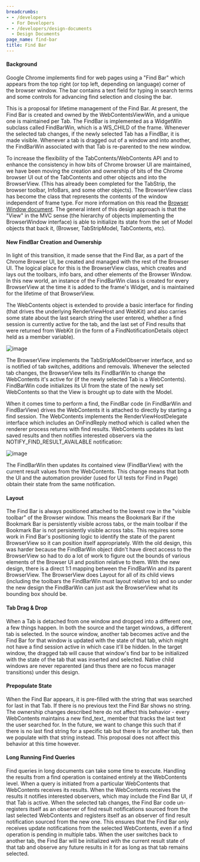 ```yaml
---
breadcrumbs:
- - /developers
  - For Developers
- - /developers/design-documents
  - Design Documents
page_name: find-bar
title: Find Bar
---
```


#### Background

Google Chrome implements find for web pages using a "Find Bar" which appears
from the top right (or top left, depending on language) corner of the browser
window. The bar contains a text field for typing in search terms and some
controls for advancing find selection and closing the bar.

This is a proposal for lifetime management of the Find Bar. At present, the Find
Bar is created and owned by the WebContentsViewWin, and a unique one is
maintained per Tab. The FindBar is implemented as a WidgetWin subclass called
FindBarWin, which is a WS_CHILD of the frame. Whenever the selected tab changes,
if the newly selected Tab has a FindBar, it is made visible. Whenever a tab is
dragged out of a window and into another, the FindBarWin associated with that
Tab is re-parented to the new window.

To increase the flexibility of the TabContents/WebContents API and to enhance
the consistency in how bits of Chrome browser UI are maintained, we have been
moving the creation and ownership of bits of the Chrome browser UI out of the
TabContents and other objects and into the BrowserView. (This has already been
completed for the TabStrip, the browser toolbar, InfoBars, and some other
objects). The BrowserView class has become the class that represents the
contents of the window independent of frame type. For more information on this
read the [Browser Window document](/developers/design-documents/browser-window).
The general intent of this design approach is that the "View" in the MVC sense
(the hierarchy of objects implementing the BrowserWindow interface) is able to
initialize its state from the set of Model objects that back it, (Browser,
TabStripModel, TabContents, etc).

#### New FindBar Creation and Ownership

In light of this transition, it made sense that the Find Bar, as a part of the
Chrome Browser UI, be created and managed with the rest of the Browser UI. The
logical place for this is the BrowserView class, which creates and lays out the
toolbars, info bars, and other elements of the Browser Window. In this new
world, an instance of the FindBarWin class is created for every BrowserView at
the time it is added to the frame's Widget, and is maintained for the lifetime
of that BrowserView.

The WebContents object is extended to provide a basic interface for finding
(that drives the underlying RenderViewHost and WebKit) and also carries some
state about the last search string the user entered, whether a find session is
currently active for the tab, and the last set of Find results that were
returned from WebKit (in the form of a FindNotificationDetails object held as a
member variable).

<img alt="image"
src="/developers/design-documents/find-bar/FindBarTabSwitching.png">

The BrowserView implements the TabStripModelObserver interface, and so is
notified of tab switches, additions and removals. Whenever the selected tab
changes, the BrowserView tells its FindBarWin to change the WebContents it's
active for (if the newly selected Tab is a WebContents). FindBarWin code
initializes its UI from the state of the newly set WebContents so that the View
is brought up to date with the Model.

When it comes time to perform a find, the FindBar code (in FindBarWin and
FindBarView) drives the WebContents it is attached to directly by starting a
find session. The WebContents implements the RenderViewHostDelegate interface
which includes an OnFindReply method which is called when the renderer process
returns with find results. WebContents updates its last saved results and then
notifies interested observers via the NOTIFY_FIND_RESULT_AVAILABLE notification:

<img alt="image" src="/developers/design-documents/find-bar/FindBarGeneral.png">

The FindBarWin then updates its contained view (FindBarView) with the current
result values from the WebContents. This change means that both the UI and the
automation provider (used for UI tests for Find in Page) obtain their state from
the same notification.

#### Layout

The Find Bar is always positioned attached to the lowest row in the "visible
toolbar" of the Browser window. This means the Bookmark Bar if the Bookmark Bar
is persistently visible across tabs, or the main toolbar if the Bookmark Bar is
not persistently visible across tabs. This requires some work in Find Bar's
positioning logic to identify the state of the parent BrowserView so it can
position itself appropriately. With the old design, this was harder because the
FindBarWin object didn't have direct access to the BrowserView so had to do a
lot of work to figure out the bounds of various elements of the Browser UI and
position relative to them. With the new design, there is a direct 1:1 mapping
between the FindBarWin and its parent BrowserView. The BrowserView does Layout
for all of its child views (including the toolbars the FindBarWin must layout
relative to) and so under the new design the FindBarWin can just ask the
BrowserView what its bounding box should be.

#### Tab Drag & Drop

When a Tab is detached from one window and dropped into a different one, a few
things happen. In both the source and the target windows, a different tab is
selected. In the source window, another tab becomes active and the Find Bar for
that window is updated with the state of that tab, which might not have a find
session active in which case it'll be hidden. In the target window, the dragged
tab will cause that window's find bar to be initialized with the state of the
tab that was inserted and selected. Native child windows are never reparented
(and thus there are no focus manager transitions) under this design.

#### Prepopulate State

When the Find Bar appears, it is pre-filled with the string that was searched
for last in that Tab. If there is no previous text the Find Bar shows no string.
The ownership changes described here do not affect this behavior - every
WebContents maintains a new find_text_ member that tracks the last text the user
searched for. In the future, we want to change this such that if there is no
last find string for a specific tab but there is for another tab, then we
populate with that string instead. This proposal does not affect this behavior
at this time however.

#### Long Running Find Queries

Find queries in long documents can take some time to execute. Handling the
results from a find operation is contained entirely at the WebContents level.
When a query is initiated from a particular WebContents that WebContents
receives its results. When the WebContents receives the results it notifies
interested observers, which may include the Find Bar UI, if that Tab is active.
When the selected tab changes, the Find Bar code un-registers itself as an
observer of find result notifications sourced from the last selected WebContents
and registers itself as an observer of find result notification sourced from the
new one. This ensures that the Find Bar only receives update notifications from
the selected WebContents, even if a find operation is pending in multiple tabs.
When the user switches back to another tab, the Find Bar will be initialized
with the current result state of that tab and observe any future results in it
for as long as that tab remains selected.